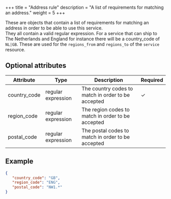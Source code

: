 +++
title = "Address rule"
description = "A list of requirements for matching an address."
weight = 5
+++

These are objects that contain a list of requirements for matching an address in order to be able to use this service.<br>
They all contain a valid regular expression. For a service that can ship to The Netherlands and England for instance there will be a country_code of `NL|GB`.
These are used for the `regions_from` and `regions_to` of the `service` resource.

## Optional attributes

Attribute      | Type       | Description                                                          | Required   
---------------|------------|----------------------------------------------------------------------|------------
country_code   | regular expression    | The country codes to match in order to be accepted | ✓
region_code    | regular expression    | The region codes to match in order to be accepted | 
postal_code    | regular expression    | The postal codes to match in order to be accepted | 

## Example

```json
{
   "country_code": "GB",
   "region_code": "ENG",
   "postal_code": "NW1.*"
}
```

